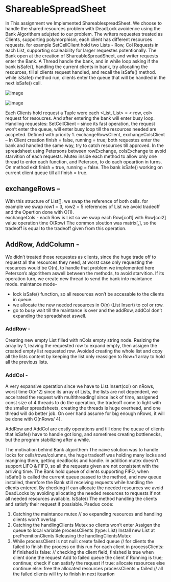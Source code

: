 # ShareableSpreadSheet

In This assignment we Implemented ShareablespreadSheet.
We choose to handle the shared resources problem with DeadLock avoidence using the Bank
Algorithem adujsted to our problem. The writers requestes treated as Clients, supporting polymorphism, each client has different resources requests.
for example SetCellClient hold two Lists - Row, Col Requests in each List, supporting scaleability for larger requestes potentionally. 
The Bank open at the creation of ShareableSpreadSheet, and writer requests enter the Bank.
A Thread handle the bank, and in while loop asking if the bank isSafe(), handling the current clients in bank, try allocating the resources, till al clients request handled, and recall the isSafe() method.
while isSafe() method run, clients enter the queue that will be handled in the next isSafe() call. 

![image](https://user-images.githubusercontent.com/62882347/209449356-5a019ee2-6c6b-43f9-a1d5-16cdb76f957c.png)

![image](https://user-images.githubusercontent.com/62882347/209449359-1df70842-3445-4a01-93df-266487e0f97f.png)


Each Clients hold request a Tuple were each <List<int>, List<int>> = < row, col> request for resoucres.  And after entering the bank will enter busy loop.
Handling   requestes:
SetCellClient – 
since its fast operation, the request won’t enter the queue, will enter busy   loop till the resources needed are accpeted. Defined with priority 1.
exchangeRowsClient, exchangeColsClient – 
In Client creation finish = false, running = true;
both requestes enter the bank and handled the same way, try to catch resources till approved.
In the spreadsheet using Petersons between rowExchange, colsExchange to avoid starvition of each 
requests.
Mutex inside each method to allow only one thread to enter each function, and Peterson, to do each opeartion in turns. On method exit finish = true, running = false.
The bank isSafe() working on current client queue till all finish = true.

## exchangeRows – 
With this structure of List<string>[], we swap the reference of both cells.
for example we swap row1 = 3, row2 = 5 references of List<string> we avoid      tradeoff and the Opertion done with O(1).  
exchangeCols - 
each Row is List<string> so we swap each Row[col1] with Row[col2] value operation time O(Row)
The common sloution was matrix[,], so the tradeoff is equal to the tradeoff given from this operation.

## AddRow, AddColumn -
We didn’t treated those requestes as clients, since the huge trade off to request all the resources they need, at worst case only requesting the resources would be O(n), to handle that problem
we implemented here Peterson’s algorithem aswell between the methods, to avoid starvition.
If its operation turn, we create new thread to send the bank into maintance mode.
maintance mode-
- lock isSafe() function, so all resources won’t be accesable to the clients in queue.
- we allocate the new needed resources in O(n) (List Insert) to col or row.
- go to busy wait till the maintance is over and the addRow, addCol don’t expanding 
  the spreadsheet aswell.


### AddRow -   
Creating new empty List<string> filled with nCols empty string node.
Resizing the array by 1, leaving the requested row to expand empty, then assigen the created empty list requested row. Avoided creating the whole list and copy all the lists content by keeping the list only reassigen to Row+1 array to hold all the previous lists.

### AddCol - 
A very expansive operation since we have to List.Insert(col) on nRows, worst time O(n^2)
since its array of Lists, the lists are not dependent, we accelrated the request with multithreading!
since lack of time, assigened const size of 4 threads to do the operation, the tradeoff come to light with the smaller spreadsheets, creating the threads is huge overhead, and one thread will do better job. On over hand assume for big enough nRows, it will be done with O(nRows/ 4).

AddRow and AddCol are costly operations and till done the queue of clients that isSafe() have to handle got long, and sometimes creating bottlenecks, but the program stabilizing after a while.

The motivation behind Bank algorithem
The naïve solution was to handle locks for cells/rows/columns, the huge tradeoff was holding many locks and mangning them, getting deadlocks and handle.
in addition mutex doesn’t support LIFO & FIFO, so all the requests given are not consistent with the arriving time.
The Bank hold queue of clients supporting FIFO, when isSafe() is called the current queue passed to the method, and new queue installed, therefore the Bank still receiving requests while handling the clients entered. By checking if can allocate the needed resources we avoid DeadLocks by avoiding allocating the needed resources to requests if not all needed resources available.
IsSafe()
The method handling the clients and satisfy their request if possiable.
Pseduo code:
1) Catching the maintance mutex // so expanding resources and handling clients won’t overlap
2) Catching the handlingClients Mutex so clients won’t enter
                         Assigen the queue to local variable processClients (type: List<client>)
                         Install new List at prePremitionClients 
                         Releasing the handlingClientsMutex
3) While processClient is not null:
        create failed queue // for clients the failed to finish the process on this run
        For each client in processClients:
If finished is false: // checking the client field, finished is true when client done the request
Add to failed queue the client 
	if Running is true;
		continue;
	check if can satisfy the request if true:
		allocate resources
	else continue
 else: free the allocated resources
processClients = failed // all the failed clients will try to finish in next iteartion
